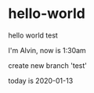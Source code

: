 # hello-world
hello world test

I'm Alvin, now is 1:30am

create new branch 'test'

today is 2020-01-13
